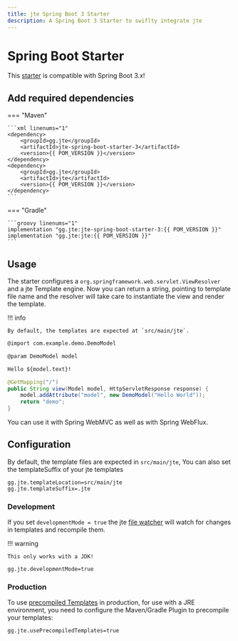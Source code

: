 ```yaml
---
title: jte Spring Boot 3 Starter
description: A Spring Boot 3 Starter to swiflty integrate jte
---
```


# Spring Boot Starter

This [starter](https://docs.spring.io/spring-boot/docs/3.2.x/reference/htmlsingle/#using.build-systems.starters) is compatible with Spring Boot 3.x!

## Add required dependencies

=== "Maven"

    ```xml linenums="1"
    <dependency>
        <groupId>gg.jte</groupId>
        <artifactId>jte-spring-boot-starter-3</artifactId>
        <version>{{ POM_VERSION }}</version>
    </dependency>
    <dependency>
        <groupId>gg.jte</groupId>
        <artifactId>jte</artifactId>
        <version>{{ POM_VERSION }}</version>
    </dependency>
    ```

=== "Gradle"

    ```groovy linenums="1"
    implementation "gg.jte:jte-spring-boot-starter-3:{{ POM_VERSION }}"
    implementation "gg.jte:jte:{{ POM_VERSION }}"
    ```

## Usage

The starter configures a `org.springframework.web.servlet.ViewResolver` and a jte Template engine. Now you can return a string, pointing to template file name and the resolver will take care to instantiate the view and render the template.

!!! info

    By default, the templates are expected at `src/main/jte`.

```html linenums="1"
@import com.example.demo.DemoModel

@param DemoModel model

Hello ${model.text}!
```

```java linenums="1"
@GetMapping("/") 
public String view(Model model, HttpServletResponse response) {
    model.addAttribute("model", new DemoModel("Hello World"));
    return "demo";
}
```

You can use it with Spring WebMVC as well as with Spring WebFlux.

## Configuration 

By default, the template files are expected in `src/main/jte`, You can also set the templateSuffix of your jte templates

````properties linenums="1"
gg.jte.templateLocation=src/main/jte
gg.jte.templateSuffix=.jte
````

### Development 

If you set `developmentMode = true` the jte [file watcher](hot-reloading.md) will watch for changes in templates and recompile them.

!!! warning

    This only works with a JDK!

```properties linenums="1"
gg.jte.developmentMode=true
```

### Production

To use [precompiled Templates](pre-compiling.md) in production, for use with a JRE environment, you need to configure the Maven/Gradle Plugin to precompile your templates:

````properties linenums="1"
gg.jte.usePrecompiledTemplates=true
````

